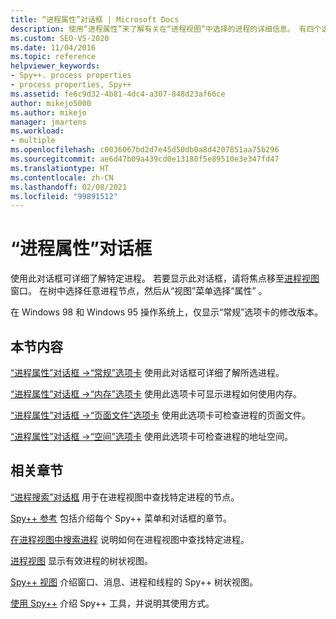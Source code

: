 ```yaml
---
title: “进程属性”对话框 | Microsoft Docs
description: 使用“进程属性”来了解有关在“进程视图”中选择的进程的详细信息。 有四个选项卡：常规、内存、页面文件和空间。
ms.custom: SEO-VS-2020
ms.date: 11/04/2016
ms.topic: reference
helpviewer_keywords:
- Spy++. process properties
- process properties, Spy++
ms.assetid: fe6c9d32-4b81-4dc4-a307-848d23af66ce
author: mikejo5000
ms.author: mikejo
manager: jmartens
ms.workload:
- multiple
ms.openlocfilehash: c0036067bd2d7e45d50db0a8d4207851aa75b296
ms.sourcegitcommit: ae6d47b09a439cd0e13180f5e89510e3e347fd47
ms.translationtype: HT
ms.contentlocale: zh-CN
ms.lasthandoff: 02/08/2021
ms.locfileid: "99891512"
---
```

# <a name="process-properties-dialog-box"></a>“进程属性”对话框
使用此对话框可详细了解特定进程。 若要显示此对话框，请将焦点移至[进程视图](../debugger/processes-view.md)窗口。 在树中选择任意进程节点，然后从“视图”菜单选择“属性” 。

 在 Windows 98 和 Windows 95 操作系统上，仅显示“常规”选项卡的修改版本。

## <a name="in-this-section"></a>本节内容
 [“进程属性”对话框 ->“常规”选项卡](../debugger/general-tab-thread-properties-dialog-box.md) 使用此对话框可详细了解所选进程。

 [“进程属性”对话框 ->“内存”选项卡](../debugger/memory-tab-process-properties-dialog-box.md) 使用此选项卡可显示进程如何使用内存。

 [“进程属性”对话框 ->“页面文件”选项卡](../debugger/page-file-tab-process-properties-dialog-box.md) 使用此选项卡可检查进程的页面文件。

 [“进程属性”对话框 ->“空间”选项卡](../debugger/space-tab-process-properties-dialog-box.md) 使用此选项卡可检查进程的地址空间。

## <a name="related-sections"></a>相关章节
 [“进程搜索”对话框](../debugger/process-search-dialog-box.md) 用于在进程视图中查找特定进程的节点。

 [Spy++ 参考](../debugger/spy-increment-reference.md) 包括介绍每个 Spy++ 菜单和对话框的章节。

 [在进程视图中搜索进程](../debugger/how-to-search-for-a-process-in-processes-view.md) 说明如何在进程视图中查找特定进程。

 [进程视图](../debugger/processes-view.md) 显示有效进程的树状视图。

 [Spy++ 视图](../debugger/spy-increment-views.md) 介绍窗口、消息、进程和线程的 Spy++ 树状视图。

 [使用 Spy++](../debugger/using-spy-increment.md) 介绍 Spy++ 工具，并说明其使用方式。